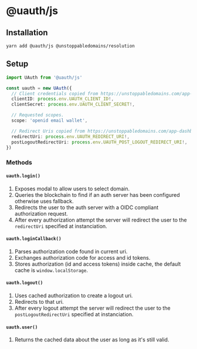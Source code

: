 # @uauth/js

## Installation

```
yarn add @uauth/js @unstoppabledomains/resolution
```

## Setup

```typescript
import UAuth from '@uauth/js'

const uauth = new UAuth({
  // Client credentials copied from https://unstoppabledomains.com/app-dashboard
  clientID: process.env.UAUTH_CLIENT_ID!,
  clientSecret: process.env.UAUTH_CLIENT_SECRET!,

  // Requested scopes.
  scope: 'openid email wallet',

  // Redirect Uris copied from https://unstoppabledomains.com/app-dashboard
  redirectUri: process.env.UAUTH_REDIRECT_URI!,
  postLogoutRedirectUri: process.env.UAUTH_POST_LOGOUT_REDIRECT_URI!,
})
```

### Methods

#### `uauth.login()`

1. Exposes modal to allow users to select domain.
2. Queries the blockchain to find if an auth server has been configured otherwise uses fallback.
3. Redirects the user to the auth server with a OIDC compliant authorization request.
4. After every authorization attempt the server will redirect the user to the `redirectUri` specified at instanciation.

#### `uauth.loginCallback()`

1. Parses authorization code found in current uri.
2. Exchanges authorization code for access and id tokens.
3. Stores authorization (id and access tokens) inside cache, the default cache is `window.localStorage`.

#### `uauth.logout()`

1. Uses cached authorization to create a logout uri.
2. Redirects to that uri.
3. After every logout attempt the server will redirect the user to the `postLogoutRedirectUri` specified at instanciation.

#### `uauth.user()`

1. Returns the cached data about the user as long as it's still valid.

